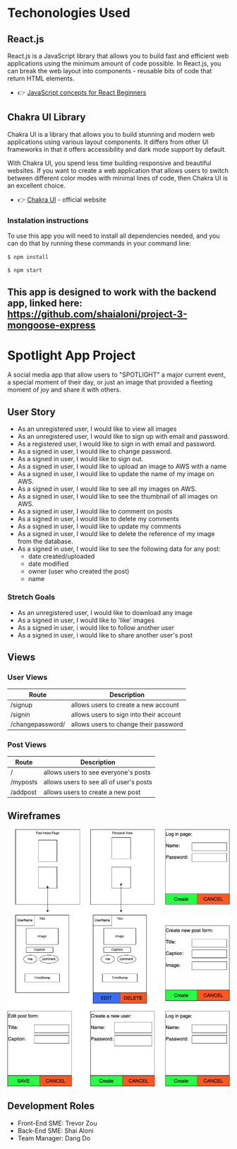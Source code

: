 # Techonologies Used

## React.js

React.js is a JavaScript library that allows you to build fast and efficient web applications using the minimum amount of code possible. In React.js, you can break the web layout into components - reusable bits of code that return HTML elements. 

- 👉 [JavaScript concepts for React Beginners](https://blog.appseed.us/10-javascript-concepts-for-react-beginners/)

## Chakra UI Library 

Chakra UI is a library that allows you to build stunning and modern web applications using various layout components. It differs from other UI frameworks in that it offers accessibility and dark mode support by default. 

With Chakra UI, you spend less time building responsive and beautiful websites. If you want to create a web application that allows users to switch between different color modes with minimal lines of code, then Chakra UI is an excellent choice.

- 👉 [Chakra UI](https://chakra-ui.com/) - official website  

### Instalation instructions
To use this app you will need to install all dependencies needed, and you can do that by running these commands in your command line:

```
$ npm install
```
```
$ npm start
```

This app is designed to work with the backend app, linked here:
https://github.com/shaialoni/project-3-mongoose-express
------------

# Spotlight App Project 
A social media app that allow users to "SPOTLIGHT" a major current event, a special moment of their day, or just an image that provided a fleeting moment of joy and share it with others.

## User Story
- As an unregistered user, I would like to view all images
- As an unregistered user, I would like to sign up with email and password.
- As a registered user, I would like to sign in with email and password.
- As a signed in user, I would like to change password.
- As a signed in user, I would like to sign out.
- As a signed in user, I would like to upload an image to AWS with a name
- As a signed in user, I would like to update the name of my image on AWS.
- As a signed in user, I would like to see all my images on AWS.
- As a signed in user, I would like to see the thumbnail of all images on AWS.
- As a signed in user, I would like to comment on posts
- As a signed in user, I would like to delete my comments
- As a signed in user, I would like to update my comments
- As a signed in user, I would like to delete the reference of my image from the database.
- As a signed in user, I would like to see the following data for any post:
    - date created/uploaded
    - date modified
    - owner (user who created the post)
    - name

### Stretch Goals
- As an unregistered user, I would like to download any image
- As a signed in user, I would like to 'like' images
- As a signed in user, i would like to follow another user
- As a signed in user, i would like to share another user's post

## Views

### User Views

| Route | Description |
| ----| ----|
| /signup | allows users to create a new account |
| /signin | allows users to sign into their account |
| /changepassword/ | allows users to change their password |

### Post Views
| Route | Description|
| -------- | ------|
| /  | allows users to see everyone's posts|
| /myposts | allows users to see all of user's posts |
| /addpost | allows users to create a new post |

## Wireframes
![](planning/WireFrames.png)

## Development Roles 
- Front-End SME: Trevor Zou
- Back-End SME: Shai Aloni 
- Team Manager: Dang Do